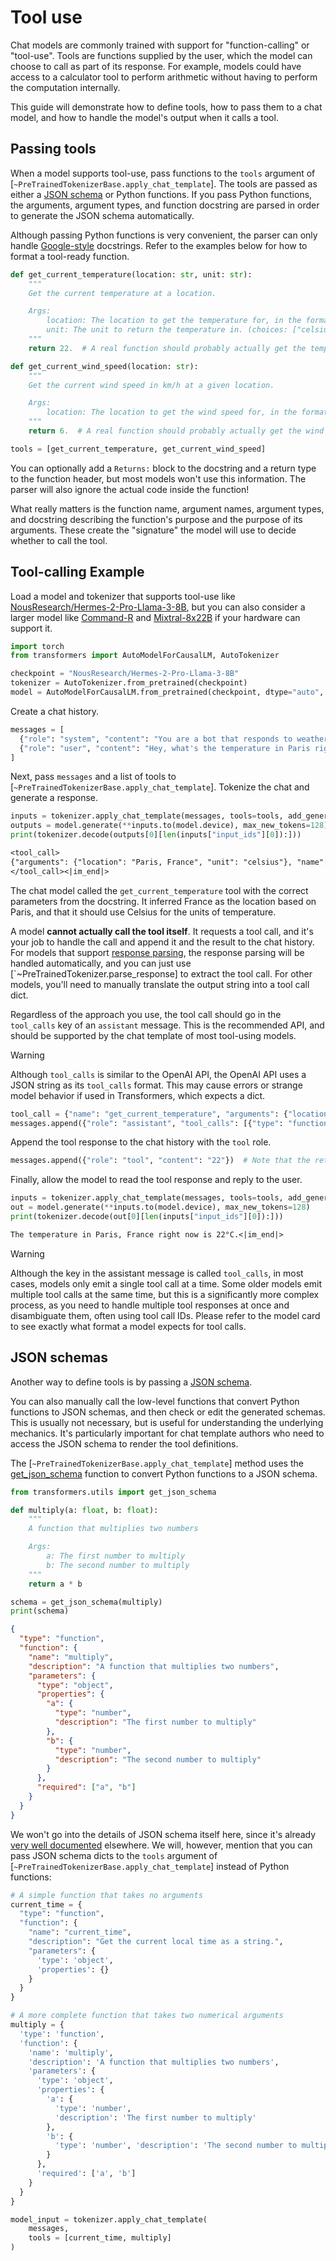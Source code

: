 <!--Copyright 2024 The HuggingFace Team. All rights reserved.

Licensed under the Apache License, Version 2.0 (the "License"); you may not use this file except in compliance with
the License. You may obtain a copy of the License at

http://www.apache.org/licenses/LICENSE-2.0

Unless required by applicable law or agreed to in writing, software distributed under the License is distributed on
an "AS IS" BASIS, WITHOUT WARRANTIES OR CONDITIONS OF ANY KIND, either express or implied. See the License for the
specific language governing permissions and limitations under the License.

⚠️ Note that this file is in Markdown but contain specific syntax for our doc-builder (similar to MDX) that may not be
rendered properly in your Markdown viewer.

-->

# Tool use

Chat models are commonly trained with support for "function-calling" or "tool-use". Tools are functions supplied by the user, which the model can choose to call as part of its response. For example, models could have access to a calculator tool to perform arithmetic without having to perform the computation internally.

This guide will demonstrate how to define tools, how to pass them to a chat model, and how to handle the model's output when it calls a tool.

## Passing tools

When a model supports tool-use, pass functions to the `tools` argument of [`~PreTrainedTokenizerBase.apply_chat_template`].
The tools are passed as either a [JSON schema](https://json-schema.org/learn) or Python functions. If you pass Python functions,
the arguments, argument types, and function docstring are parsed in order to generate the JSON schema automatically.

Although passing Python functions is very convenient, the parser can only handle [Google-style](https://google.github.io/styleguide/pyguide.html#38-comments-and-docstrings)
docstrings. Refer to the examples below for how to format a tool-ready function.

```py
def get_current_temperature(location: str, unit: str):
    """
    Get the current temperature at a location.

    Args:
        location: The location to get the temperature for, in the format "City, Country"
        unit: The unit to return the temperature in. (choices: ["celsius", "fahrenheit"])
    """
    return 22.  # A real function should probably actually get the temperature!

def get_current_wind_speed(location: str):
    """
    Get the current wind speed in km/h at a given location.

    Args:
        location: The location to get the wind speed for, in the format "City, Country"
    """
    return 6.  # A real function should probably actually get the wind speed!

tools = [get_current_temperature, get_current_wind_speed]
```

You can optionally add a `Returns:` block to the docstring and a return type to the function header, but most models won't use this information. The parser will also ignore the actual code inside the function!

What really matters is the function name, argument names, argument types, and docstring describing the function's purpose
and the purpose of its arguments. These create the "signature" the model will use to decide whether to call the tool.

## Tool-calling Example

Load a model and tokenizer that supports tool-use like [NousResearch/Hermes-2-Pro-Llama-3-8B](https://hf.co/NousResearch/Hermes-2-Pro-Llama-3-8B), but you can also consider a larger model like [Command-R](./model_doc/cohere) and [Mixtral-8x22B](./model_doc/mixtral) if your hardware can support it.

```py
import torch
from transformers import AutoModelForCausalLM, AutoTokenizer

checkpoint = "NousResearch/Hermes-2-Pro-Llama-3-8B"
tokenizer = AutoTokenizer.from_pretrained(checkpoint)
model = AutoModelForCausalLM.from_pretrained(checkpoint, dtype="auto", device_map="auto")
```

Create a chat history.

```py
messages = [
  {"role": "system", "content": "You are a bot that responds to weather queries. You should reply with the unit used in the queried location."},
  {"role": "user", "content": "Hey, what's the temperature in Paris right now?"}
]
```

Next, pass `messages` and a list of tools to [`~PreTrainedTokenizerBase.apply_chat_template`]. Tokenize the chat and generate a response.

```py
inputs = tokenizer.apply_chat_template(messages, tools=tools, add_generation_prompt=True, return_dict=True, return_tensors="pt")
outputs = model.generate(**inputs.to(model.device), max_new_tokens=128)
print(tokenizer.decode(outputs[0][len(inputs["input_ids"][0]):]))
```

```txt
<tool_call>
{"arguments": {"location": "Paris, France", "unit": "celsius"}, "name": "get_current_temperature"}
</tool_call><|im_end|>
```

The chat model called the `get_current_temperature` tool with the correct parameters from the docstring. It inferred France as the location based on Paris, and that it should use Celsius for the units of temperature.

A model **cannot actually call the tool itself**. It requests a tool call, and it's your job to handle the call and append it and the result to the chat history. For
models that support [response parsing](./chat_response_parsing), the response parsing will be handled automatically, and you can just use
[`~PreTrainedTokenizer.parse_response] to extract the tool call. For other models, you'll need to manually translate the output
string into a tool call dict.

Regardless of the approach you use, the tool call should go in the `tool_calls` key of an `assistant` message. This is the recommended API, and should be supported by the chat template of most tool-using models.

> [!WARNING]
> Although `tool_calls` is similar to the OpenAI API, the OpenAI API uses a JSON string as its `tool_calls` format. This may cause errors or strange model behavior if used in Transformers, which expects a dict.

```py
tool_call = {"name": "get_current_temperature", "arguments": {"location": "Paris, France", "unit": "celsius"}}
messages.append({"role": "assistant", "tool_calls": [{"type": "function", "function": tool_call}]})
```

Append the tool response to the chat history with the `tool` role.

```py
messages.append({"role": "tool", "content": "22"})  # Note that the returned content is always a string!
```

Finally, allow the model to read the tool response and reply to the user.

```py
inputs = tokenizer.apply_chat_template(messages, tools=tools, add_generation_prompt=True, return_dict=True, return_tensors="pt")
out = model.generate(**inputs.to(model.device), max_new_tokens=128)
print(tokenizer.decode(out[0][len(inputs["input_ids"][0]):]))
```

```txt
The temperature in Paris, France right now is 22°C.<|im_end|>
```

> [!WARNING]
> Although the key in the assistant message is called `tool_calls`, in most cases, models only emit a single tool call at a time. Some older models emit multiple tool calls at the same time, but this is a
> significantly more complex process, as you need to handle multiple tool responses at once and disambiguate them, often using tool call IDs. Please refer to the model card to see exactly what format a model expects for tool calls.

## JSON schemas

Another way to define tools is by passing a [JSON schema](https://json-schema.org/learn/getting-started-step-by-step).

You can also manually call the low-level functions that convert Python functions to JSON schemas, and then check or edit the generated schemas. This is usually not necessary, but is useful for understanding the underlying mechanics. It's particularly important
for chat template authors who need to access the JSON schema to render the tool definitions.

The  [`~PreTrainedTokenizerBase.apply_chat_template`] method uses the [get_json_schema](https://github.com/huggingface/transformers/blob/14561209291255e51c55260306c7d00c159381a5/src/transformers/utils/chat_template_utils.py#L205) function to convert Python functions to a JSON schema.

```py
from transformers.utils import get_json_schema

def multiply(a: float, b: float):
    """
    A function that multiplies two numbers

    Args:
        a: The first number to multiply
        b: The second number to multiply
    """
    return a * b

schema = get_json_schema(multiply)
print(schema)
```

```json
{
  "type": "function",
  "function": {
    "name": "multiply",
    "description": "A function that multiplies two numbers",
    "parameters": {
      "type": "object",
      "properties": {
        "a": {
          "type": "number",
          "description": "The first number to multiply"
        },
        "b": {
          "type": "number",
          "description": "The second number to multiply"
        }
      },
      "required": ["a", "b"]
    }
  }
}
```

We won't go into the details of JSON schema itself here, since it's already [very well documented](https://json-schema.org/) elsewhere. We will, however, mention that you can pass JSON schema dicts to the `tools` argument of [`~PreTrainedTokenizerBase.apply_chat_template`] instead of Python functions:

```py
# A simple function that takes no arguments
current_time = {
  "type": "function",
  "function": {
    "name": "current_time",
    "description": "Get the current local time as a string.",
    "parameters": {
      'type': 'object',
      'properties': {}
    }
  }
}

# A more complete function that takes two numerical arguments
multiply = {
  'type': 'function',
  'function': {
    'name': 'multiply',
    'description': 'A function that multiplies two numbers',
    'parameters': {
      'type': 'object',
      'properties': {
        'a': {
          'type': 'number',
          'description': 'The first number to multiply'
        },
        'b': {
          'type': 'number', 'description': 'The second number to multiply'
        }
      },
      'required': ['a', 'b']
    }
  }
}

model_input = tokenizer.apply_chat_template(
    messages,
    tools = [current_time, multiply]
)
```
